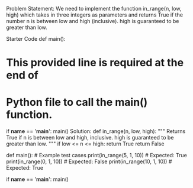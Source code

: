Problem Statement:
We need to implement the function in_range(n, low, high) which takes in three integers as parameters and returns True if the number n is between low and high (inclusive). high is guaranteed to be greater than low.

Starter Code
def main():

# This provided line is required at the end of
# Python file to call the main() function.
if __name__ == '__main__':
    main()
Solution:
def in_range(n, low, high):
    """
    Returns True if n is between low and high, inclusive. 
    high is guaranteed to be greater than low.
    """
    if low <= n <= high:
        return True
    return False

def main():
    # Example test cases
    print(in_range(5, 1, 10))  # Expected: True
    print(in_range(0, 1, 10))  # Expected: False
    print(in_range(10, 1, 10))  # Expected: True

if __name__ == '__main__':
    main()
